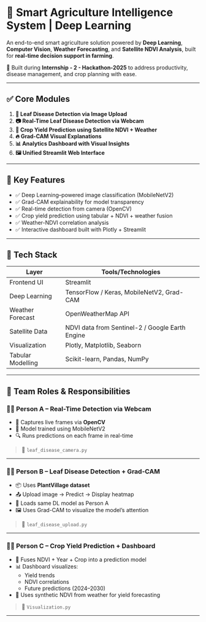 # 🌾 Smart Agriculture Intelligence System | Deep Learning

An end-to-end smart agriculture solution powered by **Deep Learning**, **Computer Vision**, **Weather Forecasting**, and **Satellite NDVI Analysis**, built for **real-time decision support in farming**.

🚀 Built during **Internship - 2 - Hackathon-2025** to address productivity, disease management, and crop planning with ease.

---

## ✅ Core Modules

1. **🍃 Leaf Disease Detection via Image Upload**
2. **📷 Real-Time Leaf Disease Detection via Webcam**
3. **🌱 Crop Yield Prediction using Satellite NDVI + Weather**
4. **🔥 Grad-CAM Visual Explanations**
5. **📊 Analytics Dashboard with Visual Insights**
6. **🖼️ Unified Streamlit Web Interface**

---

## 🧠 Key Features

- ✅ Deep Learning–powered image classification (MobileNetV2)
- ✅ Grad-CAM explainability for model transparency
- ✅ Real-time detection from camera (OpenCV)
- ✅ Crop yield prediction using tabular + NDVI + weather fusion
- ✅ Weather-NDVI correlation analysis
- ✅ Interactive dashboard built with Plotly + Streamlit

---

## 🧰 Tech Stack

| Layer              | Tools/Technologies                             |
|-------------------|-------------------------------------------------|
| Frontend UI        | Streamlit                                      |
| Deep Learning      | TensorFlow / Keras, MobileNetV2, Grad-CAM      |
| Weather Forecast   | OpenWeatherMap API                             |
| Satellite Data     | NDVI data from Sentinel-2 / Google Earth Engine|
| Visualization      | Plotly, Matplotlib, Seaborn                    |
| Tabular Modelling  | Scikit-learn, Pandas, NumPy                    |

---

## 👥 Team Roles & Responsibilities

### 👨‍💻 Person A – **Real-Time Detection via Webcam**

- 🎥 Captures live frames via **OpenCV**
- 🧠 Model trained using MobileNetV2
- 🔍 Runs predictions on each frame in real-time

> 📁 `leaf_disease_camera.py`

---

### 👩‍💻 Person B – **Leaf Disease Detection + Grad-CAM**

- 📦 Uses **PlantVillage dataset**
- 📤 Upload image → Predict → Display heatmap
- 🧠 Loads same DL model as Person A
- 🖼️ Uses Grad-CAM to visualize the model’s attention

> 📁 `leaf_disease_upload.py`

---

### 👩‍💻 Person C – **Crop Yield Prediction + Dashboard**

- 🔬 Fuses NDVI + Year + Crop into a prediction model
- 📊 Dashboard visualizes:
  - Yield trends
  - NDVI correlations
  - Future predictions (2024–2030)
- 🔮 Uses synthetic NDVI from weather for yield forecasting

> 📁 `Visualization.py`

---
